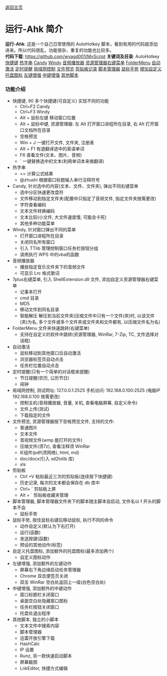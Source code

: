 ﻿---
layout: default
---

[返回主页](http://wyagd001.github.io)

# [](#header-2) 运行-Ahk 简介

**运行-Ahk**: 这是一个自己日常使用的 AutoHotkey 脚本，看到有用的代码就添加进来。所以代码很乱，功能很杂，重复的功能也比较多。  
**代码下载**: https://github.com/wyagd001/MyScript
**关键词及目录**: AutoHotkey [快捷键](#hotkey) [热字串](#hotstring) [Candy](#Candy) [Windy](#Windy) [音频播放器](#AhkPlayer) [资源管理器右键菜单](#7plus) [FolderMenu](#FolderMenu) [自动激活](#AutoRaise) [定时提醒](#Naozhong) [局域网控制](#RC) [文件预览](#FilePrew) [剪贴板记录](#Clip) [脚本管理器](#SM) [鼠标手势](#MG) [增加自定义托盘图标](#TrayIcon)  [左键增强](#click) [中键增强](#middle) [其他脚本](#other)

### [](#header-3)功能介绍
- <span id="hotkey">快捷键</span>, 90 多个快捷键(可自定义) 实现不同的功能
  - Ctrl+F2 Candy
  - Ctrl+F3 Windy
  - Alt + 鼠标左键 移动窗口位置
  - Alt + 鼠标中键, 资源管理器: 左 Alt 打开窗口进程所在目录, 右 Alt 打开窗口文档所在目录
  - 空格预览
  - Win + J 一键打开文件, 文件夹, 注册表
  - Alt + F1 有道翻译选中的英语单词
  - F6 查看文件(文本、图片、音频)
  - ` 一键替换选中的文本(利用单词本来做翻译)
- <span id="hotstring">热字串</span>
  - == 计算公式结果
  - @zhushi 根据窗口标题输入单行注释符号
- <span id="Candy">Candy</span>, 针对选中的内容(文本、文件、文件夹), 弹出不同右键菜单
  - 选中分区快速更改盘符
  - 文件移动到指定文件夹(配置中只指定了音频文件, 指定文件夹按需更改)
  - 字符查看编码
  - 文本文件转换编码
  - 文本比较(小文件, 大文件速度慢, 可能会卡死)
  - 其他多种功能菜单
- <span id="Windy">Windy</span>, 针对窗口弹出不同的菜单
  - 打开窗口进程所在目录
  - 关闭同名所有窗口
  - 引入 TTlib 管理控制窗口任务栏按钮分组
  - 调用执行 WPS 中的vba的函数
- <span id="AhkPlayer">音频播放器</span>
  - 播放指定音乐文件夹下的音频文件
  - 可显示 Lrc 格式歌词
- <span id="7plus">7plus右键菜单</span>, 引入 ShellExtension.dll 文件, 添加自定义资源管理器右键菜单
  - 记事本打开
  - cmd 目录
  - MD5
  - 移动文件到同名目录
  - 智能解压 解压到当前文件夹(压缩文件中只有一个文件(夹)时, 以该文件(夹)为名, 多个文件或多个文件夹或文件夹和文件都有, 以压缩文件名为名)
- <span id="FolderMenu">FolderMenu</span> 文件夹快速跳转(右键菜单)
  - 支持在自定义的软件中跳转(资源管理器, WinRar, 7-Zip, TC, 文件选择对话框)
- <span id="AutoRaise">自动激活</span>
  - 鼠标移动到其他窗口后自动激活
  - 浏览器标签页自动点击
  - 任务栏位置自动点击
- <span id="Naozhong">定时提醒</span>(只有一个简单的对话框来提醒)
  - 节日提醒(农历, 公历节日)
  - 闹钟
- <span id="RC">局域网控制</span>, 测试网址: 127.0.0.1:2525 手机访问: 192.168.0.100:2525 (电脑IP 192.168.0.100 按需更改)
  - 控制主机(音频播放器, 音量, 关机, 查看电脑屏幕, 自定义命令)
  - 文件上传(测试)
  - 下载指定的文件
- <span id="FilePrew">文件预览</span>, 资源管理器按下空格预览文件, 支持的文件:
  - 普通图片
  - 文本文件
  - 音视频文件(wmp 能打开的文件)
  - 压缩文件(须7z), 查看注释须 WinRar
  - IE组件(pdf(须网络), html, md)
  - doc/docx(引入 xd2txlib 库)
  - xls
- <span id="Clip">剪贴板</span>
  - Ctrl +V 粘贴最近三次的剪贴板(连续按下快捷键)
  - 历史记录, 每次的文本都会保存在 db 库中
  - Ctrl+ ` 剪贴板上屏
  - Alt + ` 剪贴板收藏夹管理
- <span id="SM">脚本管理器</span>, 脚本管理器文件夹下的脚本随主脚本自启动, 文件名以 **!** 开头的脚本不会
  - 鼠标手势
- <span id="MG">鼠标手势</span>, 按住鼠标右键后移动鼠标, 执行不同的命令
  - 动作自定义(默认为下右打开)
  - 运行(函数)
  - 发送按键(函数)
  - 预设的其他动作(标签)
- <span id="TrayIcon">自定义托盘图标</span>, 添加额外的托盘图标(最多添加两个)
  - 自定义图标动作
- <span id="click">左键增强</span>, 添加额外的左键动作
  - 屏幕右下角边缘启动任务管理器
  - Chrome 双击便签页关闭
  - 双击 WinRar 空白处返回上一级(白色空白处)
- <span id="middle">中键增强</span>, 添加额外的中键动作
  - 窗口标题栏关闭窗口
  - 桌面空白处隐藏窗口图标
  - 任务栏按钮关闭窗口
  - 托盘处退出程序
- <span id="other">其他脚本</span>, 独立的小脚本
  - 文本文件中搜索内容
  - 脚本管理器
  - 迅雷开放引擎下载
  - HashCalc
  - IP 设置
  - Runz, 另一款快速启动脚本
  - 屏幕截图
  - LnkEditor, 快捷方式编辑